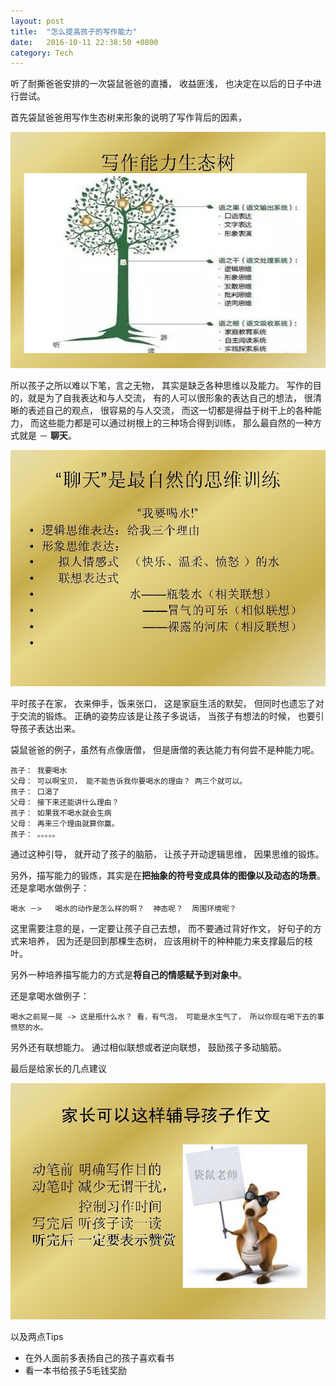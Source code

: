 ```yaml
---
layout: post
title:  "怎么提高孩子的写作能力"
date:   2016-10-11 22:38:50 +0800
category: Tech
---
```


听了耐撕爸爸安排的一次袋鼠爸爸的直播， 收益匪浅， 也决定在以后的日子中进行尝试。 

首先袋鼠爸爸用写作生态树来形象的说明了写作背后的因素， 

![写作生态树](/img/posts/20161011-child-how-to-wirte-01.jpeg) 

所以孩子之所以难以下笔，言之无物， 其实是缺乏各种思维以及能力。 写作的目的，就是为了自我表达和与人交流， 有的人可以很形象的表达自己的想法， 很清晰的表述自己的观点， 很容易的与人交流， 而这一切都是得益于树干上的各种能力， 而这些能力都是可以通过树根上的三种场合得到训练， 那么最自然的一种方式就是 － **聊天**。 

![聊天](/img/posts/20161011-child-how-to-wirte-03.jpeg)

平时孩子在家， 衣来伸手，饭来张口， 这是家庭生活的默契， 但同时也遗忘了对于交流的锻炼。 正确的姿势应该是让孩子多说话， 当孩子有想法的时候， 也要引导孩子表达出来。 

袋鼠爸爸的例子，虽然有点像唐僧， 但是唐僧的表达能力有何尝不是种能力呢。  

```
孩子： 我要喝水
父母： 可以啊宝贝， 能不能告诉我你要喝水的理由？ 两三个就可以。 
孩子： 口渴了
父母： 接下来还能讲什么理由？
孩子： 如果我不喝水就会生病
父母： 再来三个理由就算你赢。
孩子： 。。。。。

```
通过这种引导， 就开动了孩子的脑筋， 让孩子开动逻辑思维， 因果思维的锻炼。 

另外，描写能力的锻炼，其实是在**把抽象的符号变成具体的图像以及动态的场景**。 还是拿喝水做例子： 

```
喝水 －>   喝水的动作是怎么样的啊？  神态呢？  周围环境呢？
```
这里需要注意的是，一定要让孩子自己去想， 而不要通过背好作文， 好句子的方式来培养， 因为还是回到那棵生态树， 应该用树干的种种能力来支撑最后的枝叶。 

另外一种培养描写能力的方式是**将自己的情感赋予到对象中**。 

还是拿喝水做例子：

```
喝水之前晃一晃 -> 这是瓶什么水？ 看，有气泡， 可能是水生气了， 所以你现在喝下去的事愤怒的水。 
```

另外还有联想能力。 通过相似联想或者逆向联想， 鼓励孩子多动脑筋。 

最后是给家长的几点建议 

![家长建议](/img/posts/20161011-child-how-to-wirte-04.jpeg)

以及两点Tips

* 在外人面前多表扬自己的孩子喜欢看书
* 看一本书给孩子5毛钱奖励







